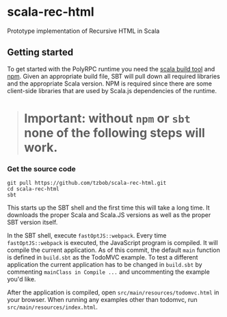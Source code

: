 # scala-rec-html
Prototype implementation of Recursive HTML in Scala

## Getting started

To get started with the PolyRPC runtime you need the [scala build tool](https://www.scala-sbt.org) and [npm](https://www.npmjs.com).
Given an appropriate build file, SBT will pull down all required libraries and the appropriate Scala version.
NPM is required since there are some client-side libraries that are used by Scala.js dependencies of the runtime.

> # **Important:** without `npm` or `sbt` none of the following steps will work.

### Get the source code 

```
git pull https://github.com/tzbob/scala-rec-html.git
cd scala-rec-html
sbt
```


This starts up the SBT shell and the first time this will take a long time.
It downloads the proper Scala and Scala.JS versions as well as the proper SBT version itself.

In the SBT shell, execute ```fastOptJS::webpack```.
Every time `fastOptJS::webpack` is executed, the JavaScript program is compiled. It will compile the current application.
As of this commit, the default `main` function is defined in  `build.sbt` as the TodoMVC example.
To test a different application the current application has to be changed in `build.sbt` by commenting ```mainClass in Compile ...``` and uncommenting the example you'd like.

After the application is compiled, open ```src/main/resources/todomvc.html``` in your browser. 
When running any examples other than todomvc, run ```src/main/resources/index.html```.
